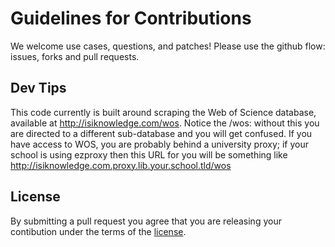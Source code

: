 Guidelines for Contributions
============================

We welcome use cases, questions, and patches!
Please use the github flow: issues, forks and pull requests.


Dev Tips
--------

This code currently is built around scraping the Web of Science database, available at http://isiknowledge.com/wos.
Notice the /wos: without this you are directed to a different sub-database and you will get confused.
If you have access to WOS, you are probably behind a university proxy; if your school is using ezproxy then this URL
for you will be something like http://isiknowledge.com.proxy.lib.your.school.tld/wos


License
-------

By submitting a pull request you agree that you are releasing your contibution under the terms of the [license](LICENSE).